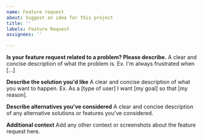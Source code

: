 ```yaml
---
name: Feature request
about: Suggest an idea for this project
title: ''
labels: Feature Request
assignees: ''

---
```


**Is your feature request related to a problem? Please describe.**
A clear and concise description of what the problem is. Ex. I'm always frustrated when [...]

**Describe the solution you'd like**
A clear and concise description of what you want to happen. Ex. As a [type of user] I want [my goal] so that [my reason].

**Describe alternatives you've considered**
A clear and concise description of any alternative solutions or features you've considered.

**Additional context**
Add any other context or screenshots about the feature request here.
